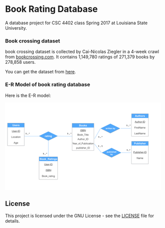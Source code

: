 # Book Rating Database

A database project for CSC 4402 class Spring 2017 at Louisiana State University.

### Book crossing dataset
book crossing dataset is collected by Cai-Nicolas Ziegler in a 4-week crawl from [bookcrossing.com](https://www.bookcrossing.com/). It contains 1,149,780 ratings of 271,379 books by 278,858 users.

You can get the dataset from [here](http://www2.informatik.uni-freiburg.de/~cziegler/BX/).
### E-R Model of book rating database

Here is the E-R model:

![E-R-diagram](e-r-diagram.jpeg)

## License

This project is licensed under the GNU License - see the [LICENSE](LICENSE) file for details.
